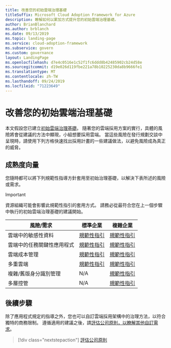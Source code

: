 ```yaml
---
title: 改善您的初始雲端治理基礎
titleSuffix: Microsoft Cloud Adoption Framework for Azure
description: 瞭解如何以累加方式提升您的初始雲端治理基礎。
author: BrianBlanchard
ms.author: brblanch
ms.date: 09/13/2019
ms.topic: landing-page
ms.service: cloud-adoption-framework
ms.subservice: govern
ms.custom: governance
layout: LandingPage
ms.openlocfilehash: d7e4c0516e1c52f1fc6ddd8b42485902cb24d58e
ms.sourcegitcommit: d19e026d119fbe221a78b10225230da8b9666fe1
ms.translationtype: MT
ms.contentlocale: zh-TW
ms.lasthandoff: 09/24/2019
ms.locfileid: "71223649"
---
```

# <a name="improve-your-initial-cloud-governance-foundation"></a>改善您的初始雲端治理基礎

本文假設您已建立[初始雲端治理基礎](./initial-foundation.md)。 隨著您的雲端採用方案的實行，具體的風險將會從建議的方法中顯現，小組想要採用雲端。 當這些風險在發行規劃交談中呈現時，請使用下列方格快速找出採用計畫的一些建議做法，以避免風險成為真正的威脅。

## <a name="maturity-vectors"></a>成熟度向量

您隨時都可以將下列規範性指導方針套用至初始治理基礎，以解決下表所述的風險或需求。

> [!IMPORTANT]
> 資源組織可能會影響此規範性指引的套用方式。 請務必從最符合您在上一個步驟中執行的初始雲端治理基礎的建議開始。

|風險/需求 | 標準企業 | 複雜企業 |
|---|---|---|
|雲端中的敏感性資料|[規範性指引](./guides/standard/security-baseline-improvement.md)|[規範性指引](./guides/complex/security-baseline-improvement.md)|
|雲端中的任務關鍵性應用程式|[規範性指引](./guides/standard/resource-consistency-improvement.md)|[規範性指引](./guides/complex/resource-consistency-improvement.md)|
|雲端成本管理|[規範性指引](./guides/standard/cost-management-improvement.md)|[規範性指引](./guides/complex/cost-management-improvement.md)|
|多重雲端|[規範性指引](./guides/standard/multicloud-improvement.md)|[規範性指引](./guides/complex/multicloud-improvement.md)|
|複雜/舊版身分識別管理|N/A|[規範性指引](./guides/complex/identity-baseline-improvement.md)|
|多層控管|N/A|[規範性指引](./guides/complex/multiple-layers-of-governance.md)|

## <a name="next-steps"></a>後續步驟

除了應用程式規定的指導之外，您也可以自訂雲端採用架構中的治理方法，以符合獨特的商務限制。 遵循適用的建議之後，請[評估公司原則，以瞭解其他自訂需求](./corporate-policy.md)。

> [!div class="nextstepaction"]
> [評估公司原則](./corporate-policy.md)
